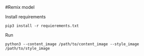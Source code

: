 #Remix model

Install requirements
```
pip3 install -r requierements.txt
```
Run
```
python3 --content_image /path/to/content_image --style_image /path/to/style_image
```
